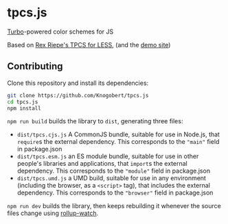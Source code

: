 # tpcs.js

[Turbo](https://ai.googleblog.com/2019/08/turbo-improved-rainbow-colormap-for.html)-powered color schemes for JS

Based on [Rex Riepe's TPCS for LESS](https://github.com/rexriepe/tpcs), (and the [demo site](https://rexriepe.github.io/tpcs/))

## Contributing

Clone this repository and install its dependencies:

```bash
git clone https://github.com/Knogobert/tpcs.js
cd tpcs.js
npm install
```

`npm run build` builds the library to `dist`, generating three files:

* `dist/tpcs.cjs.js`
    A CommonJS bundle, suitable for use in Node.js, that `require`s the external dependency. This corresponds to the `"main"` field in package.json
* `dist/tpcs.esm.js`
    an ES module bundle, suitable for use in other people's libraries and applications, that `import`s the external dependency. This corresponds to the `"module"` field in package.json
* `dist/tpcs.umd.js`
    a UMD build, suitable for use in any environment (including the browser, as a `<script>` tag), that includes the external dependency. This corresponds to the `"browser"` field in package.json

`npm run dev` builds the library, then keeps rebuilding it whenever the source files change using [rollup-watch](https://github.com/rollup/rollup-watch).